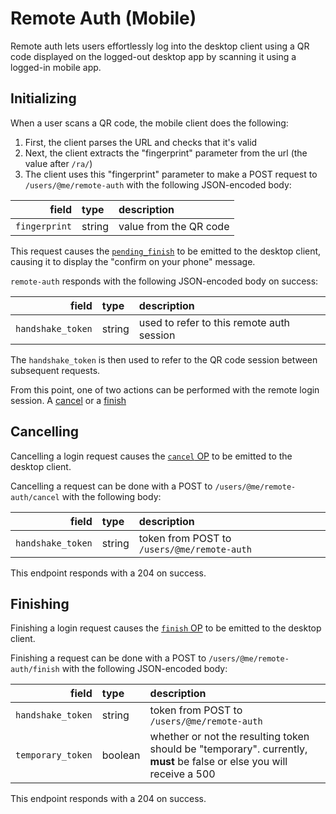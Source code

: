 # Remote Auth (Mobile)
Remote auth lets users effortlessly log into the desktop client using a QR code displayed on the logged-out desktop app by scanning it using a logged-in mobile app.

## Initializing
When a user scans a QR code, the mobile client does the following:
1. First, the client parses the URL and checks that it's valid
2. Next, the client extracts the "fingerprint" parameter from the url (the value after `/ra/`)
3. The client uses this "fingerprint" parameter to make a POST request to `/users/@me/remote-auth` with the following JSON-encoded body:

| field | type | description |
| --: | :-- | :-- |
| `fingerprint` | string | value from the QR code |

This request causes the [`pending_finish`](desktop_remote_auth.html#op-pending-finish) to be emitted to the desktop client, causing it to display the "confirm on your phone" message.

`remote-auth` responds with the following JSON-encoded body on success:

| field | type | description |
| --: | :-- | :-- |
| `handshake_token` | string | used to refer to this remote auth session |

The `handshake_token` is then used to refer to the QR code session between subsequent requests. 

From this point, one of two actions can be performed with the remote login session. A [cancel](#cancelling) or a [finish](#finishing)


## Cancelling
Cancelling a login request causes the [`cancel` OP](desktop_remote_auth.html#op-cancel) to be emitted to the desktop client.

Cancelling a request can be done with a POST to `/users/@me/remote-auth/cancel` with the following body:

| field | type | description |
| --: | :-- | :-- |
| `handshake_token` | string | token from POST to `/users/@me/remote-auth` |

This endpoint responds with a 204 on success.

## Finishing
Finishing a login request causes the [`finish` OP](desktop_remote_auth.html#op-finish) to be emitted to the desktop client.

Finishing a request can be done with a POST to `/users/@me/remote-auth/finish` with the following JSON-encoded body:

| field | type | description |
| --: | :-- | :-- |
| `handshake_token` | string | token from POST to `/users/@me/remote-auth` |
| `temporary_token` | boolean | whether or not the resulting token should be "temporary". currently, **must** be false or else you will receive a 500 |

This endpoint responds with a 204 on success.
